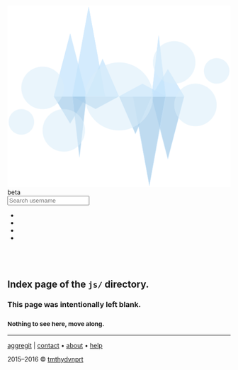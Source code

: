 <!DOCTYPE html>
<html lang="en">
<!--quilted head patch-->
<head>
<meta charset="utf-8"/>
<meta content="ie=edge" http-equiv="X-UA-Compatible"/>
<meta content="width=device-width, initial-scale=1" name="viewport"/>
<!---->
<title>js directory index</title>
<meta content="tmthydvnprt" name="author"/>
<meta content="blank index page of js directory" name="description"/>
<meta content="i,n,d,e,x" name="keywords"/>
<link href="../imgs/favicon.ico" rel="favicon"/>
<link href="../imgs/icon_60x60.png" rel="apple-touch-icon"/>
<link href="../imgs/icon_76x76.png" rel="apple-touch-icon" sizes="76x76"/>
<link href="../imgs/icon_120x120.png" rel="apple-touch-icon" sizes="120x120"/>
<link href="../imgs/icon_152x152.png" rel="apple-touch-icon" sizes="152x152"/>
<link href="../css/bootstrap_font-awesome.min_aggregit.css" rel="stylesheet" type="text/css"/></head>
<body>
<!--quilted nav patch-->
<nav class="navbar navbar-inverse navbar-default navbar-fixed-top" id="nav">
<div class="container">
<div class="navbar-header">
<a alt="home" class="navbar-brand" href="#!/home" title="home">
<img alt="aggregit" class="img-responsive" id="nav-logo" src="../imgs/aggregit_logo_brand.svg" title="../imgs/aggregit_logo_brand.svg"/>
</a>
<span class="label label-warning" id="beta">beta</span>
</div>
<div class="">
<form class="navbar-form navbar-left" id="nav-search">
<div class="input-group">
<span class="input-group-addon"><i class="fa fa-search fa-2x"></i></span>
<input class="form-control" id="nav-search-user" placeholder="Search username" type="text"/>
</div>
</form>
<ul class="nav navbar-nav navbar-right">
<li><a alt="Find out more about aggregit." href="#!/about" title="Find out more about aggregit."><i class="fa fa-info-circle fa-2x"></i></a></li>
<li><a alt="Need help using aggregit?" href="#!/help" title="Need help using aggregit?"><i class="fa fa-question-circle fa-2x"></i></a></li>
<li><a alt="go to GitHub" href="https://github.com" id="nav-user" target="_blank" title="Go to GitHub"><i class="fa fa-github fa-2x"></i></a></li>
<li><a alt="GitHub access is locked! You should authorize Aggregit for full experience." href="#!/authorize" id="auth-icon" title=""><i class="fa fa-times-circle fa-2x"></i></a></li>
</ul>
</div>
</div>
</nav>
<!--quilted page patch-->
<div class="container text-center" id="page">
<h2><br/></h2>
<h2>Index page of the <code>js/</code> directory.</h2>
<h3>This page was intentionally left blank.</h3>
<h3><small>Nothing to see here, move along.</small></h3>
</div>
<!--quilted footer patch-->
<footer id="footer">
<div class="container">
<hr/>
<div class="clearfix">
<p class="pull-left">
<a alt="aggregit" href="http://aggregit.com" title="aggregit">aggregit</a>
                | <a alt="Get in Touch with aggregit." href="#!/contact" title="contact">contact</a>
                &bull; <a alt="Find out more about aggregit." href="#!/about" title="about">about</a>
                &bull; <a alt="Need help using aggregit?" href="#!/help" title="help">help</a>
</p>
<p class="pull-right">2015&ndash;2016 &copy; <a alt="Visit tmthydvnprt on GitHub." href="https://github.com/tmthydvnprt" target="_blank" title="tmthydvnprt">tmthydvnprt</a></p>
</div>
</div>
</footer>
<!--quilted templates patch-->
<template id="user-info-template">
<div class="row">
<div class="col-sm-6">
<div class="media">
<div class="media-left">
<a alt="{login} avatar" href="{html_url}" target="_blank" title="{login} avatar">
<img alt="{login} avatar" class="media-object" id="avatar" src="{avatar_url}" title="{login} avatar"/>
</a>
<ul class="list-unstyled" id="badge-list">
<li><span alt="hireable" class="force-hover" id="hireable" title="hireable">{hireable}</span></li>
<li><span alt="site admin" class="force-hover" id="site_admin" title="site admin">{site_admin}</span></li>
</ul>
<hr/>
<ul class="list-inline" id="repogist-list">
<li><i class="fa fa-fw fa-book"></i> <span alt="repos: {public_repos}" class="force-hover" id="repos" title="repos: {public_repos}">{public_repos}</span></li>
<li><i class="fa fa-fw fa-file-text-o"></i> <span alt="gists: {public_gists}" class="force-hover" id="gists" title="gists: {public_gists}">{public_gists}</span></li>
</ul>
<ul class="list-inline" id="follower-list">
<li><i class="fa fa-fw fa-users"></i> <span alt="followers: {followers}" class="force-hover" id="followers" title="followers: {followers}">{followers}</span></li>
<li><i class="fa fa-fw fa-user-plus"></i> <span alt="following: {following}" class="force-hover" id="following" title="following: {following}">{following}</span></li>
</ul>
<hr/>
</div>
<div class="media-body">
<h1 class="media-heading">
<span id="name">{name}</span><br/>
<small alt="username" class="force-hover" id="username" title="username">{login}</small>
</h1>
<hr/>
<ul class="list-inline">
<li><i class="fa fa-fw fa-envelope-o"></i> <a alt="email: {email}" href="mailto:{email}" id="email" title="email: {email}">{email}</a></li>
<li><i class="fa fa-fw fa-link"></i> <a alt="blog: {blog}" href="http://{blog}" id="blog" title="blog: {blog}">{blog}</a></li>
</ul>
<ul class="list-inline">
<li><i class="fa fa-fw fa-building-o"></i> <span alt="company: {company}" class="force-hover" id="company" title="company: {company}">{company}</span></li>
<li><i class="fa fa-fw fa-location-arrow"></i> <span alt="location: {location}" class="force-hover" id="location" title="location: {location}">{location}</span></li>
</ul>
<ul class="list-inline text-muted">
<li><i class="fa fa-fw fa-clock-o"></i> <span alt="created: {created_at}" class="force-hover" id="created" title="created: {created_at}">{created_at}</span></li>
<li><i class="fa fa-fw fa-refresh"></i> <span alt="updated: {updated_at}" class="force-hover" id="updated" title="updated: {updated_at}">{updated_at}</span></li>
</ul>
</div>
</div>
</div>
<div class="col-sm-6"></div>
</div>
</template>
<template id="user-data-template">
<div class="row">
<div class="col-sm-10 col-sm-offset-1">
<h2>When does {login} code?</h2>
<hr/>
<div class="well well-sm">
<div class="row">
<div class="col-xs-2">
<p class="text-right"><strong>Repos:</strong></p>
</div>
<div class="col-xs-10">
<ul class="checklist list-inline" id="punchcard-checklist"></ul>
</div>
</div>
</div>
<div id="punchcard"></div>
<h2>How long has {login} been coding?</h2>
<hr/>
<div class="well well-sm">
<div class="row">
<div class="col-xs-2">
<p class="text-right"><strong>Repos:</strong></p>
</div>
<div class="col-xs-10">
<ul class="checklist list-inline" id="participation-checklist"></ul>
</div>
</div>
<div class="row">
<div class="col-xs-2">
<p class="text-right"><strong>Who:</strong></p>
</div>
<div class="col-xs-4">
<ul class="checklist list-inline" id="ownerall-checklist">
<li><input checked="" name="owner" type="checkbox"/>owner</li>
<li><input name="all" type="checkbox"/>all</li>
</ul>
</div>
<div class="col-xs-2">
<p class="text-right"><strong>Zoom:</strong></p>
</div>
<div class="col-xs-4">
<ul class="checklist list-inline" id="zoom-checklist">
<li><input checked="" name="owner" type="checkbox"/>ignore time before first commit</li>
</ul>
</div>
</div>
</div>
<div id="participation"></div>
<div id="heatmap"></div>
<h2>What languages does {login} speak?</h2>
<hr/>
<div class="well well-sm">
<div class="row">
<div class="col-xs-3">
<p><strong>Repos:</strong></p>
<ul class="checklist" id="languages-checklist"></ul>
</div>
<div class="col-xs-9">
<div id="languages"></div>
</div>
</div>
</div>
</div>
</div>
</template>
<template id="help-template">
<section class="bringIn">
<span id="help-arrow"><i class="fa fa-arrow-up"></i></span>
<div class="jumbotron">
<div class="row">
<div class="col-sm-8 col-sm-offset-2">
<h1>Help? <small>&mdash; it's easy!</small></h1>
<hr/>
<h4>
<ol>
<li>Type in a GitHub username.</li>
<li>Press <kbd>enter</kbd>.</li>
<li>Aggregit will aggregate thats user's data.
                                <ul>
<li><small>If it is your first time, you will be asked to authorize GitHub access.</small></li>
</ul>
</li>
<li>View or download the results and enjoy the data!</li>
</ol>
</h4>
<hr/>
<h2><small>Or check out this <a alt="example of user data" href="#!/user=tmthydvnprt_example" title="example of user data">example of user data</a>.</small></h2>
</div>
</div>
</div>
</section>
</template>
<template id="authorize-template">
<section class="bringIn">
<div class="jumbotron">
<div class="row">
<div class="col-sm-8 col-sm-offset-2">
<div class="panel panel-primary center-block" id="auth-panel">
<div class="panel-heading">
<h2 class="panel-title text-center">Authorize Aggregit</h2>
</div>
<div class="panel-body">
<p class="text-center">Would you like to authorize Aggregit to access your public GitHub data?</p>
<img alt="aggregit logo" class="img-responsive center-block img-thumbnail" id="auth-logo" src="../imgs/aggregit_logo.svg" title="../imgs/aggregit_logo.svg"/>
<div class="text-center">
<button class="btn btn-success" id="authorize-btn">Authorize</button>
</div>
<p class="smallprint">
                                Authorization is required by the <a alt="GitHub API" href="https://developer.github.com/v3/" target="_blank" title="GitHub API">GitHub API</a> to make the number of API calls (&gt; 60/hour) required for building a complete picture of a user's public data.  If you do not authorize, you may <a alt="Continue without authorization" href="#" id="unauthorized" title="continue">continue</a>, but only a portion of the data may be accessed. Alternatively, you can view a static <a alt="example" href="#!/user=tmthydvnprt_example" title="example">example</a> of a user.
                            </p>
</div>
</div>
</div>
</div>
</div>
</section>
</template>
<template id="user-template">
<section class="bringIn">
<div class="jumbotron">
<div id="user-info">
<div class="text-center">
<div id="aggregiting">
<i class="fa fa-spinner fa-pulse"></i>
</div>
<h1>Aggre<strong>git</strong>ing</h1>
</div>
</div>
</div>
<div id="user-data"></div>
</section>
</template>
<template id="repo-info-template">
</template>
<template id="contact-template">
<section class="bringIn">
<div class="jumbotron">
<div class="row">
<div class="col-sm-8 col-sm-offset-2">
<h1>Contact</h1>
<hr/>
<p class="lead">If you need to get in touch, you may send emails to <a alt="info@aggregit.com" href="mailto:info@aggregit.com" title="info@aggregit.com">info@aggregit.com</a>, begin a conversation at the <a alt="aggregit" href="https://github.com/tmthydvnprt/aggregit" title="aggregit">aggregit</a> GitHub repo, or reach me directly on GitHub as <a alt="tmthydvnprt" href="https://github.com/tmthydvnprt" title="tmthydvnprt">tmthydvnprt</a>.</p>
<hr/>
</div>
</div>
</div>
</section>
</template>
<template id="unknown-template">
<section class="bringIn">
<div class="jumbotron">
<div class="row">
<div class="col-xs-12 text-center">
<h1>Hmm..? <small>That is an unknown location.</small></h1>
</div>
</div>
<div class="row">
<div class="col-xs-12 text-center">
<p class="lead">
                        Please return <a alt="home" href="#!/home" title="home">home</a>.
                    </p>
</div>
</div>
</div>
</section>
</template>
<template id="about-template">
<section class="bringIn">
<div class="jumbotron">
<div class="row">
<div class="col-sm-8 col-sm-offset-2">
<h1>About Aggregit <small>{<var>x</var>|<var>x</var>&isin;<var>Repo</var>&isin;<var>User</var>}</small></h1>
<hr/>
<h3>Multi-Repo Punch Card Anyone?</h3>
<p class="lead">Ever wanted to see your punch card for <em>all</em> your repos? Or your non-<code>master</code> contributions in the heat map? Maybe <em>all</em> your language stats? Well, those were the reasons for building this.</p>
<h4>Data, Data, Data!</h4>
<p class="lead">The site makes a bunch of calls to the <a alt="GitHub API" href="https://developer.github.com/v3/" target="_blank" title="GitHub API">GitHub API</a> to get a whole mess of <code>json</code> that can be plotted or presented in a beautiful way.  You may also download the raw data for your own analysis or reporting.</p>
<h4>Link / Share</h4>
<p class="lead">Share your data by linking to this site with your username passed as an parameter.</p>
<pre>http://aggregit.com#!/user=tmthydvnprt</pre>
<h4>Who made this?</h4>
<p class="lead">Timothy Davenport, or <a alt="tmthydvnprt" href="https://github.com/tmthydvnprt" target="_blank" title="tmthydvnprt"><code>tmthydvnprt</code></a> on GitHub. Check out <em>all</em> my <a alt="GitHub data" href="http://aggregit.com#!/user=tmthydvnprt" title="GitHub data">GitHub data</a>.</p>
</div>
</div>
</div>
</section>
</template>
<template id="home-template">
<section class="bringIn">
<div class="jumbotron text-center" id="home-jumbo">
<img alt="aggregit logo" class="img-responsive center-block" id="home-logo" src="../imgs/aggregit_logo.svg" title="../imgs/aggregit_logo.svg"/>
<p class="lead">
                Get <em>all</em> your data across <em>all</em> your <a alt="GitHub" href="https://github.com" target="_blank" title="GitHub">GitHub</a> repositories.<br/>
<small>Visualize your data here or export to process / analyze on your own.</small>
</p>
</div>
<div class="row">
<div class="col-sm-8 col-sm-offset-2 col-md-6 col-md-offset-3">
<h3 class="text-center">Search for a username:</h3>
<div class="well well-sm">
<form id="home-search">
<div class="input-group">
<span class="input-group-addon"><i class="fa fa-search fa-2x"></i></span>
<input class="form-control" id="home-search-user" placeholder="Search for GitHub username" type="text"/>
</div>
</form>
</div>
<h3 class="text-center"><small>(maybe yourself, a friend or future employee)</small></h3>
</div>
</div>
</section>
</template>
<template id="authenticate-template">
<section class="bringIn">
<div class="jumbotron">
<div class="row">
<div class="col-sm-8 col-sm-offset-2">
<div class="panel panel-primary center-block" id="auth-panel">
<div class="panel-heading">
<h2 class="panel-title text-center">Authenticating Aggregit</h2>
</div>
<div class="panel-body">
<p class="text-center">Awesome! You authorized Aggregit to access your public GitHub data!</p>
<img alt="aggregit logo" class="img-responsive center-block img-thumbnail" id="auth-logo" src="../imgs/aggregit_logo.svg" title="../imgs/aggregit_logo.svg"/>
<div class="text-center">
<button class="btn btn-success disabled" id="authorize-btn">Authenticating</button>
</div>
<p class="smallprint">
                                Aggregit is authenticating your account and then will get your data. Enjoy.
                            </p>
</div>
</div>
</div>
</div>
</div>
</section>
</template>
<template id="export-template">
<section class="bringIn">
<div class="jumbotron">
<div class="row">
<div class="col-sm-8 col-sm-offset-2">
<div class="panel panel-primary center-block" id="export-panel">
<div class="panel-heading">
<h2 class="panel-title text-center">Export</h2>
</div>
<div class="panel-body">
<p class="text-center">Would you like to export this user's data?</p>
<div class="text-center text-primary" id="json-file">
<i class="fa fa-file-text fa-5x"></i>
</div>
<div class="text-center">
<a alt="Export Data" class="btn btn-success no-hover disabled" download="nothing.json" href="#" id="export-btn" target="_blank" title="Export Data"><i class="fa fa-gear fa-spin"></i>Export Data</a>
</div>
<p class="text-center"><code class="filename">____.json</code></p>
</div>
</div>
</div>
</div>
</div>
</section>
</template>
<template id="error-template">
<div class="col-xs-6 col-xs-offset-3">
<div class="alert alert-danger" id="rate-limit" role="alert">
<h1 class="text-center">Error <i class="fa fa-frown-o"></i></h1>
<p class="lead text-center">
                We've been <strong><a alt="rate-limited" href="https://developer.github.com/v3/#rate-limiting" target="_blank" title="rate-limited">rate-limited</a></strong> by GitHub's API!<br/>
<small>Calls from this <a alt="IP address" href="https://www.google.com/#q=what+is+my+ip" target="_blank" title="IP address"><abbr title="Internet Protocol">IP</abbr> address</a> will fail for one hour.</small>
</p>
</div>
</div>
</template>
<!--quilted scripts patch-->
<script id="scripts" rel="javascript" src="../js/jquery-1.11.2.min_d3.min_cookieJar_common_oauth_github_aggregit.js" type="text/javascript"></script>
</body>
</html>